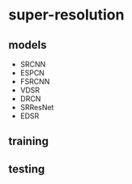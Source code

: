 # super-resolution

## models
  - SRCNN
  - ESPCN
  - FSRCNN
  - VDSR
  - DRCN
  - SRResNet
  - EDSR

## training

## testing
